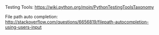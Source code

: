 Testing Tools:
https://wiki.python.org/moin/PythonTestingToolsTaxonomy

File path auto completion:
http://stackoverflow.com/questions/6656819/filepath-autocompletion-using-users-input
